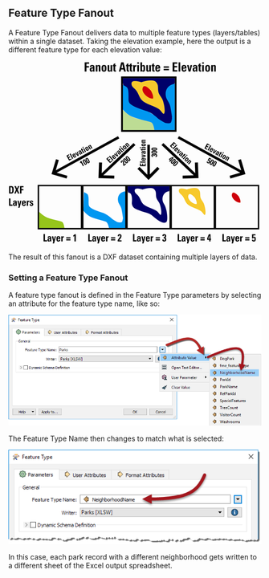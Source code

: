 ## Feature Type Fanout ##

A Feature Type Fanout delivers data to multiple feature types (layers/tables) within a single dataset. Taking the elevation example, here the output is a different feature type for each elevation value:

![](./Images/Img3.013.FeatureTypeFanoutDiagram.png)

The result of this fanout is a DXF dataset containing multiple layers of data.


### Setting a Feature Type Fanout ###

A feature type fanout is defined in the Feature Type parameters by selecting an attribute for the feature type name, like so:

![](./Images/Img3.014.SettingFeatureTypeFanout.png)

The Feature Type Name then changes to match what is selected:

![](./Images/Img3.015.FeatureTypeFanoutFTName.png)

In this case, each park record with a different neighborhood gets written to a different sheet of the Excel output spreadsheet.
